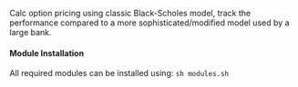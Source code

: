 Calc option pricing using classic Black-Scholes model, track the performance compared to a more sophisticated/modified model used by
a large bank.

#### Module Installation
All required modules can be installed using:
`sh modules.sh`
